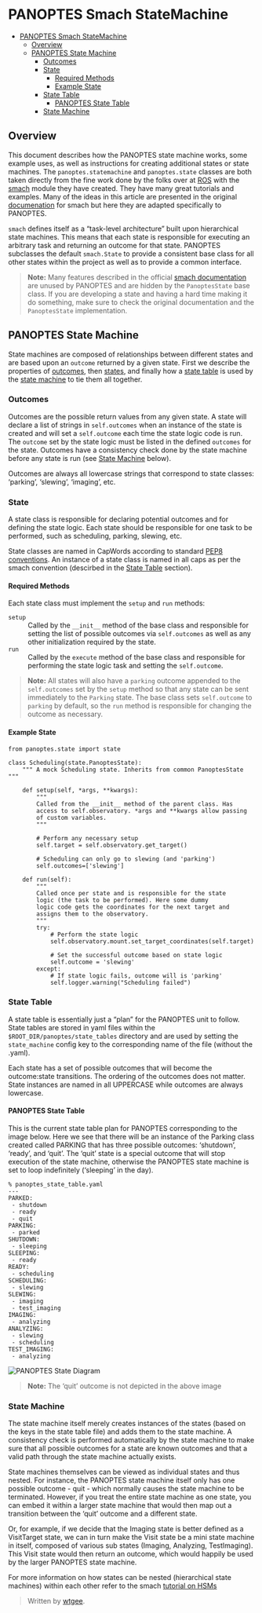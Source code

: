 <h1 id="panoptes-smach-statemachine">PANOPTES Smach StateMachine</h1>

<p><div class="toc"><div class="toc">
<ul>
<li><a href="#panoptes-smach-statemachine">PANOPTES Smach StateMachine</a><ul>
<li><a href="#overview">Overview</a></li>
<li><a href="#panoptes-state-machine">PANOPTES State Machine</a><ul>
<li><a href="#outcomes">Outcomes</a></li>
<li><a href="#state">State</a><ul>
<li><a href="#required-methods">Required Methods</a></li>
<li><a href="#example-state">Example State</a></li>
</ul>
</li>
<li><a href="#statetable">State Table</a><ul>
<li><a href="#panoptes-state-table">PANOPTES State Table</a></li>
</ul>
</li>
<li><a href="#statemachine">State Machine</a></li>
</ul>
</li>
</ul>
</li>
</ul>
</div>
</div>
</p>



<h2 id="overview">Overview</h2>

<p>This document describes how the PANOPTES state machine works, some example uses, as well as instructions for creating additional states or state machines.  The <code>panoptes.statemachine</code>  and <code>panoptes.state</code> classes are both taken directly from the fine work done by the folks over at <a href="http://ros.org">ROS</a> with the <a href="http://wiki.ros.org/smach">smach</a> module they have created. They have many great tutorials and examples. Many of the ideas in this article are presented in the original <a href="http://wiki.ros.org/smach/Documentation">documenation</a> for smach but here they are adapted specifically to PANOPTES.</p>

<p><code>smach</code> defines itself as a “task-level architecture” built upon hierarchical state machines. This means that each state is responsible for executing an arbitrary task and returning an outcome for that state. PANOPTES subclasses the default <code>smach.State</code> to provide a consistent base class for all other states within the project as well as to provide a common interface. </p>

<blockquote>
  <p><strong>Note:</strong> Many features described in the official <a href="http://wiki.ros.org/smach/Documentation">smach documentation</a> are unused by PANOPTES and are hidden by the <code>PanoptesState</code> base class. If you are developing a state and having a hard time making it do something, make sure to check the original documentation and the <code>PanoptesState</code> implementation.</p>
</blockquote>

<h2 id="panoptes-state-machine">PANOPTES State Machine</h2>

<p>State machines are composed of relationships between different states and are based upon an <code>outcome</code> returned by a given state. First we describe the properties of <a href="#outcomes">outcomes</a>, then <a href="#state">states</a>, and finally how a <a href="#statetable">state table</a> is used by the <a href="#statemachine">state machine</a> to tie them all together.</p>



<h3 id="outcomes">Outcomes</h3>

<p>Outcomes are the possible return values from any given state. A state will declare a list of strings in <code>self.outcomes</code> when an instance of the state is created and will set a <code>self.outcome</code> each time the state logic code is run. The <code>outcome</code> set by the state logic must be listed in the defined <code>outcomes</code> for the state. Outcomes have a consistency check done by the state machine before any state is run (see <a href="#statemachine">State Machine</a> below).</p>

<p>Outcomes are always all lowercase strings that correspond to state classes: ‘parking’, ‘slewing’, ‘imaging’, etc.</p>



<h3 id="state">State</h3>

<p>A state class is responsible for declaring potential outcomes and for defining the state logic. Each state should be responsible for one task to be performed, such as scheduling, parking, slewing, etc. </p>

<p>State classes are named in CapWords according to standard <a href="http://legacy.python.org/dev/peps/pep-0008/#class-names">PEP8 conventions</a>. An instance of a state class is named in all caps as per the smach convention (descirbed in the <a href="#statetable">State Table</a> section).</p>



<h4 id="required-methods">Required Methods</h4>

<p>Each state class must implement the <code>setup</code> and <code>run</code> methods:</p>

<dl>
<dt><code>setup</code></dt>
<dd>Called by the <code>__init__</code> method of the base class and responsible for setting the list of possible outcomes via <code>self.outcomes</code> as well as any other initialization required by the state.</dd>

<dt><code>run</code></dt>
<dd>Called by the <code>execute</code> method of the base class and responsible for performing the state logic task and setting the <code>self.outcome</code>.</dd>
</dl>

<blockquote>
  <p><strong>Note:</strong> All states will also have a <code>parking</code> outcome appended to the <code>self.outcomes</code> set by the <code>setup</code> method so that any state can be sent immediately to the <code>Parking</code> state. The base class sets <code>self.outcome</code> to <code>parking</code> by default, so the <code>run</code> method is responsible for changing the outcome as necessary.</p>
</blockquote>



<h4 id="example-state">Example State</h4>



<pre class="prettyprint"><code class="language-python3 hljs python"><span class="hljs-keyword">from</span> panoptes.state <span class="hljs-keyword">import</span> state

<span class="hljs-class"><span class="hljs-keyword">class</span> <span class="hljs-title">Scheduling</span><span class="hljs-params">(state.PanoptesState)</span>:</span>
    <span class="hljs-string">""" A mock Scheduling state. Inherits from common PanoptesState """</span>

    <span class="hljs-function"><span class="hljs-keyword">def</span> <span class="hljs-title">setup</span><span class="hljs-params">(self, *args, **kwargs)</span>:</span>
        <span class="hljs-string">"""
        Called from the __init__ method of the parent class. Has
        access to self.observatory. *args and **kwargs allow passing
        of custom variables.
        """</span>

        <span class="hljs-comment"># Perform any necessary setup</span>
        self.target = self.observatory.get_target()

        <span class="hljs-comment"># Scheduling can only go to slewing (and 'parking')</span>
        self.outcomes=[<span class="hljs-string">'slewing'</span>]

    <span class="hljs-function"><span class="hljs-keyword">def</span> <span class="hljs-title">run</span><span class="hljs-params">(self)</span>:</span>
        <span class="hljs-string">"""
        Called once per state and is responsible for the state 
        logic (the task to be performed). Here some dummy 
        logic code gets the coordinates for the next target and 
        assigns them to the observatory.
        """</span>
        <span class="hljs-keyword">try</span>:
            <span class="hljs-comment"># Perform the state logic</span>
            self.observatory.mount.set_target_coordinates(self.target)

            <span class="hljs-comment"># Set the successful outcome based on state logic</span>
            self.outcome = <span class="hljs-string">'slewing'</span>
        <span class="hljs-keyword">except</span>:
            <span class="hljs-comment"># If state logic fails, outcome will is 'parking'</span>
            self.logger.warning(<span class="hljs-string">"Scheduling failed"</span>)</code></pre>

<h3 id="statetable">State Table</h3>

<p>A state table is essentially just a “plan” for the PANOPTES unit to follow.  State tables are stored in yaml files within the <code>$ROOT_DIR/panoptes/state_tables</code> directory and are used by setting the <code>state_machine</code> config key to the corresponding name of the file (without the .yaml).</p>

<p>Each state has a set of possible outcomes that will become the outcome:state transitions. The ordering of the outcomes does not matter. State instances are named in all UPPERCASE while outcomes are always lowercase.</p>



<h4 id="panoptes-state-table">PANOPTES State Table</h4>

<p>This is the current state table plan for PANOPTES corresponding to the image below. Here we see that there will be an instance of the Parking class created called PARKING that has three possible outcomes: ‘shutdown’, ‘ready’, and ‘quit’. The ‘quit’ state is a special outcome that will stop execution of the state machine, otherwise the PANOPTES state machine is set to loop indefinitely (‘sleeping’ in the day).</p>



<pre class="prettyprint"><code class="language-yaml hljs haml"><span class="hljs-tag">%</span> panoptes_state_table.yaml
-<span class="ruby">--
</span>PARKED:
 -<span class="ruby"> shutdown
</span> -<span class="ruby"> ready
</span> -<span class="ruby"> quit
</span>PARKING:
 -<span class="ruby"> parked
</span>SHUTDOWN:
 -<span class="ruby"> sleeping
</span>SLEEPING:
 -<span class="ruby"> ready
</span>READY:
 -<span class="ruby"> scheduling
</span>SCHEDULING:
 -<span class="ruby"> slewing
</span>SLEWING:
 -<span class="ruby"> imaging
</span> -<span class="ruby"> test_imaging
</span>IMAGING:
 -<span class="ruby"> analyzing
</span>ANALYZING:
 -<span class="ruby"> slewing
</span> -<span class="ruby"> scheduling
</span>TEST_IMAGING:
 -<span class="ruby"> analyzing</span></code></pre>

<p><img src="https://camo.githubusercontent.com/b6d558141fbad5fc28ab2029742fae0ce8fa7ead/687474703a2f2f70726f6a65637470616e6f707465732e6f72672f76312f77702d636f6e74656e742f75706c6f6164732f323031332f31312f504f43532e706e67" alt="PANOPTES State Diagram" title=""></p>

<blockquote>
  <p><strong>Note:</strong> The ‘quit’ outcome is not depicted in the above image</p>
</blockquote>



<h3 id="statemachine">State Machine</h3>

<p>The state machine itself merely creates instances of the states (based on the keys in the state table file) and adds them to the state machine. A consistency check is performed automatically by the state machine to make sure that all possible outcomes for a state are known outcomes and that a valid path through the state machine actually exists.</p>

<p>State machines themselves can be viewed as individual states and thus nested. For instance, the PANOPTES state machine itself only has one possible outcome - quit - which normally causes the state machine to be terminated. However, if you treat the entire state machine as one state, you can embed it within a larger state machine that would then map out a transition between the ‘quit’ outcome and a different state.</p>

<p>Or, for example, if we decide that the Imaging state is better defined as a VisitTarget state, we can in turn make the Visit state be a mini state machine in itself, composed of various sub states (Imaging, Analyzing, TestImaging). This Visit state would then return an outcome, which would happily be used by the larger PANOPTES state machine.</p>

<p>For more information on how states can be nested (hierarchical state machines) within each other refer to the smach <a href="http://wiki.ros.org/smach/Tutorials/Create%20a%20hierarchical%20state%20machine">tutorial on HSMs</a></p>

<blockquote>
  <p>Written by <a href="https://github.com/wtgee">wtgee</a>.</p>
</blockquote>